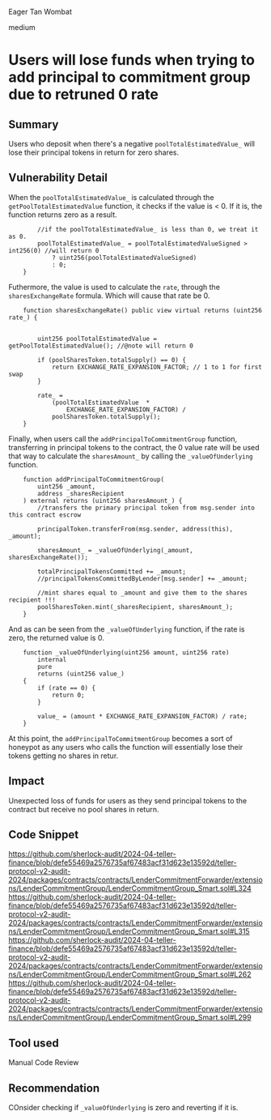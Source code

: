 Eager Tan Wombat

medium

# Users will lose funds when trying to add principal to commitment group due to retruned 0 rate


## Summary
Users who deposit when there's a negative `poolTotalEstimatedValue_` will lose their principal tokens in return for zero shares.

## Vulnerability Detail
When the `poolTotalEstimatedValue_` is calculated through the `getPoolTotalEstimatedValue` function, it checks if the value is < 0. If it is, the function returns zero as a result.
```solidity
        //if the poolTotalEstimatedValue_ is less than 0, we treat it as 0.  
        poolTotalEstimatedValue_ = poolTotalEstimatedValueSigned > int256(0) //will return 0
            ? uint256(poolTotalEstimatedValueSigned)
            : 0;
    }
```
Futhermore, the value is used to calculate the `rate`, through the `sharesExchangeRate` formula. Which will cause that rate be 0.
```solidity
    function sharesExchangeRate() public view virtual returns (uint256 rate_) {
        

        uint256 poolTotalEstimatedValue = getPoolTotalEstimatedValue(); //@note will return 0

        if (poolSharesToken.totalSupply() == 0) {
            return EXCHANGE_RATE_EXPANSION_FACTOR; // 1 to 1 for first swap
        }

        rate_ =
            (poolTotalEstimatedValue  *
                EXCHANGE_RATE_EXPANSION_FACTOR) /
            poolSharesToken.totalSupply();
    }
```

Finally, when users call the `addPrincipalToCommitmentGroup` function, transferring in principal tokens to the contract, the 0 value rate will be used that way to calculate the `sharesAmount_` by calling the `_valueOfUnderlying` function. 

```solidity
    function addPrincipalToCommitmentGroup(
        uint256 _amount,
        address _sharesRecipient
    ) external returns (uint256 sharesAmount_) {
        //transfers the primary principal token from msg.sender into this contract escrow
        
        principalToken.transferFrom(msg.sender, address(this), _amount);

        sharesAmount_ = _valueOfUnderlying(_amount, sharesExchangeRate());

        totalPrincipalTokensCommitted += _amount;
        //principalTokensCommittedByLender[msg.sender] += _amount;

        //mint shares equal to _amount and give them to the shares recipient !!!
        poolSharesToken.mint(_sharesRecipient, sharesAmount_);
    }
```

And as can be seen from the `_valueOfUnderlying` function, if the rate is zero, the returned value is 0.

```solidity
    function _valueOfUnderlying(uint256 amount, uint256 rate)
        internal
        pure
        returns (uint256 value_)
    {
        if (rate == 0) {
            return 0;
        }

        value_ = (amount * EXCHANGE_RATE_EXPANSION_FACTOR) / rate;
    }
```

At this point, the `addPrincipalToCommitmentGroup` becomes a sort of honeypot as any users who calls the function will essentially lose their tokens getting no shares in retur.

## Impact
Unexpected loss of funds for users as they send principal tokens to the contract but receive no pool shares in return.
## Code Snippet
https://github.com/sherlock-audit/2024-04-teller-finance/blob/defe55469a2576735af67483acf31d623e13592d/teller-protocol-v2-audit-2024/packages/contracts/contracts/LenderCommitmentForwarder/extensions/LenderCommitmentGroup/LenderCommitmentGroup_Smart.sol#L324
https://github.com/sherlock-audit/2024-04-teller-finance/blob/defe55469a2576735af67483acf31d623e13592d/teller-protocol-v2-audit-2024/packages/contracts/contracts/LenderCommitmentForwarder/extensions/LenderCommitmentGroup/LenderCommitmentGroup_Smart.sol#L315
https://github.com/sherlock-audit/2024-04-teller-finance/blob/defe55469a2576735af67483acf31d623e13592d/teller-protocol-v2-audit-2024/packages/contracts/contracts/LenderCommitmentForwarder/extensions/LenderCommitmentGroup/LenderCommitmentGroup_Smart.sol#L262
https://github.com/sherlock-audit/2024-04-teller-finance/blob/defe55469a2576735af67483acf31d623e13592d/teller-protocol-v2-audit-2024/packages/contracts/contracts/LenderCommitmentForwarder/extensions/LenderCommitmentGroup/LenderCommitmentGroup_Smart.sol#L299

## Tool used
Manual Code Review

## Recommendation
COnsider checking if `_valueOfUnderlying` is zero and reverting if it is.
